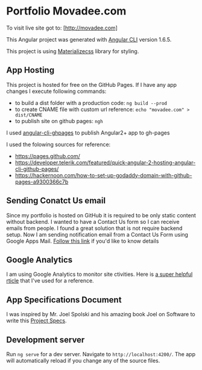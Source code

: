 # Portfolio Movadee.com

To visit live site got to: [http://movadee.com]

This Angular project was generated with [Angular CLI](https://github.com/angular/angular-cli) version 1.6.5.

This project is using [Materializecss](http://next.materializecss.com/) library for styling.

## App Hosting

This project is hosted for free on the GitHub Pages. If I have any app changes I execute following commands: 
- to build a dist folder with a production code: `ng build --prod`
- to create CNAME file with custom url reference: `echo "movadee.com" > dist/CNAME`
- to publish site on github pages: `ngh`

I used [angular-cli-ghpages](https://www.npmjs.com/package/angular-cli-ghpages) to publish Angular2+ app to gh-pages

I used the folowing sources for reference:
- https://pages.github.com/
- https://developer.telerik.com/featured/quick-angular-2-hosting-angular-cli-github-pages/
- https://hackernoon.com/how-to-set-up-godaddy-domain-with-github-pages-a9300366c7b

## Sending Conatct Us email

Since my portfolio is hosted on GitHub it is required to be only static content without backend. I wanted to have a Contact Us form
so I can receive emails from people. I found a great solution that is not require backend setup. Now I am sending notification email 
from a Contact Us Form using Google Apps Mail. [Follow this link](https://github.com/dwyl/html-form-send-email-via-google-script-without-server) if you'd like to know details

## Google Analytics

I am using Google Analytics to monitor site ctivities. Here is [a super helpful rticle](https://codeburst.io/using-google-analytics-with-angular-25c93bffaa18) that I've used for a reference.

## App Specifications Document

I was inspired by Mr. Joel Spolski and his amazing book Joel on Software to write this [Project Specs](https://docs.google.com/document/d/1eTpdydbdG0UwS-yy14mLAFd8VkwStVFrw6QwhR4-yTI/edit?usp=sharings).

## Development server

Run `ng serve` for a dev server. Navigate to `http://localhost:4200/`. The app will automatically reload if you change any of the source files.
